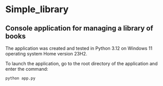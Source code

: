# Simple_library
## Console application for managing a library of books

The application was created and tested in Python 3.12 on Windows 11 operating system Home version 23H2.

To launch the application, go to the root directory of the application and enter the command:

```python app.py```

